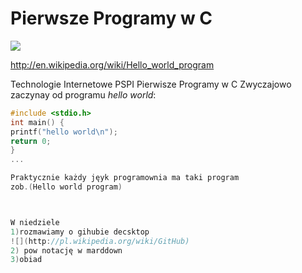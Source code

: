 Pierwsze Programy w C
========
![](http://upload.wikimedia.org/wikipedia/commons/c/c6/Dennis_MacAlistair_Ritchie.jpg)

http://en.wikipedia.org/wiki/Hello_world_program

Technologie Internetowe PSPI Pierwisze Programy w C
Zwyczajowo  zaczynay od programu 
*hello world*:

```c
#include <stdio.h>
int main() {
printf("hello world\n");
return 0;
}
... 

Praktycznie każdy jęyk programownia ma taki program 
zob.(Hello world program)



W niedziele 
1)rozmawiamy o gihubie decsktop
![](http://pl.wikipedia.org/wiki/GitHub)
2) pow notację w marddown
3)obiad 

